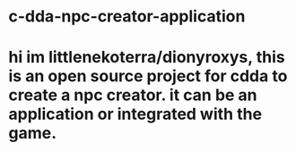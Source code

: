 # c-dda-npc-creator-application

# hi im littlenekoterra/dionyroxys, this is an open source project for cdda to create a npc creator. it can be an application or integrated with the game. 
